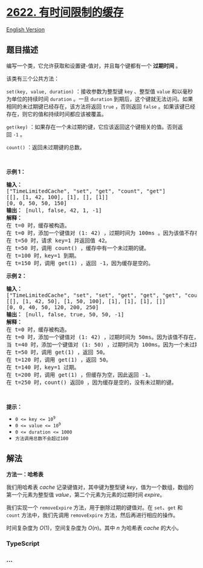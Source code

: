 # [2622. 有时间限制的缓存](https://leetcode.cn/problems/cache-with-time-limit)

[English Version](/solution/2600-2699/2622.Cache%20With%20Time%20Limit/README_EN.md)

## 题目描述

<!-- 这里写题目描述 -->

<p>编写一个类，它允许获取和设置键-值对，并且每个键都有一个&nbsp;<strong>过期时间</strong>&nbsp;。</p>

<p>该类有三个公共方法：</p>

<p><code>set(key, value, duration)</code>&nbsp;：接收参数为整型键 <code>key</code> 、整型值 <code>value</code> 和以毫秒为单位的持续时间 <code>duration</code> 。一旦 <code>duration</code>&nbsp;到期后，这个键就无法访问。如果相同的未过期键已经存在，该方法将返回&nbsp;<code>true</code>&nbsp;，否则返回&nbsp;<code>false</code>&nbsp;。如果该键已经存在，则它的值和持续时间都应该被覆盖。</p>

<p><code>get(key)</code>&nbsp;：如果存在一个未过期的键，它应该返回这个键相关的值。否则返回&nbsp;<code>-1</code>&nbsp;。</p>

<p><code>count()</code>&nbsp;：返回未过期键的总数。</p>

<p>&nbsp;</p>

<p><strong>示例 1：</strong></p>

<pre>
<strong>输入：</strong> 
["TimeLimitedCache", "set", "get", "count", "get"]
[[], [1, 42, 100], [1], [], [1]]
[0, 0, 50, 50, 150]
<strong>输出：</strong> [null, false, 42, 1, -1]
<strong>解释：</strong>
在 t=0 时，缓存被构造。
在 t=0 时，添加一个键值对 (1: 42) ，过期时间为 100ms 。因为该值不存在，因此返回false。
在 t=50 时，请求 key=1 并返回值 42。
在 t=50 时，调用 count() ，缓存中有一个未过期的键。
在 t=100 时，key=1 到期。
在 t=150 时，调用 get(1) ，返回 -1，因为缓存是空的。
</pre>

<p><strong>示例 2：</strong></p>

<pre>
<strong>输入：</strong>
["TimeLimitedCache", "set", "set", "get", "get", "get", "count"]
[[], [1, 42, 50], [1, 50, 100], [1], [1], [1], []]
[0, 0, 40, 50, 120, 200, 250]
<strong>输出：</strong> [null, false, true, 50, 50, -1]
<strong>解释：</strong>
在 t=0 时，缓存被构造。
在 t=0 时，添加一个键值对 (1: 42) ，过期时间为 50ms。因为该值不存在，因此返回false。
当 t=40 时，添加一个键值对 (1: 50) ，过期时间为 100ms。因为一个未过期的键已经存在，返回 true 并覆盖这个键的旧值。
在 t=50 时，调用 get(1) ，返回 50。
在 t=120 时，调用 get(1) ，返回 50。
在 t=140 时，key=1 过期。
在 t=200 时，调用 get(1) ，但缓存为空，因此返回 -1。
在 t=250 时，count() 返回0 ，因为缓存是空的，没有未过期的键。
</pre>

<p>&nbsp;</p>

<p><strong>提示：</strong></p>

<ul>
	<li><code>0 &lt;= key &lt;= 10<sup>9</sup></code></li>
	<li><code>0 &lt;= value &lt;= 10<sup>9</sup></code></li>
	<li><code>0 &lt;= duration &lt;= 1000</code></li>
	<li><code>方法调用总数不会超过100</code></li>
</ul>

## 解法

<!-- 这里可写通用的实现逻辑 -->

**方法一：哈希表**

我们用哈希表 $cache$ 记录键值对，其中键为整型键 $key$，值为一个数组，数组的第一个元素为整型值 $value$，第二个元素为元素的过期时间 $expire$。

我们实现一个 `removeExpire` 方法，用于删除过期的键值对。在 `set`、`get` 和 `count` 方法中，我们先调用 `removeExpire` 方法，然后再进行相应的操作。

时间复杂度为 $O(1)$，空间复杂度为 $O(n)$。其中 $n$ 为哈希表 $cache$ 的大小。

<!-- tabs:start -->

### **TypeScript**

<!-- 这里可写当前语言的特殊实现逻辑 -->



### **...**

```

```


